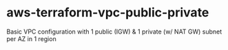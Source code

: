 # aws-terraform-vpc-public-private
Basic VPC configuration with 1 public (IGW) &amp; 1 private (w/ NAT GW) subnet per AZ in 1 region
